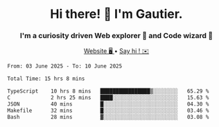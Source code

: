 <h1 align="center">Hi there! 👋 I'm Gautier.</h1>
<h3 align="center">I'm a curiosity driven Web explorer 🚀 and Code wizard 🧙</h3>

<p align="center">
  <a href="https://xisabla.github.io/">Website 🖥️ </a> •
  <a href="mailto:xisabla.dev@gmail.com">Say hi ! ✉️</a>
</p>

<!--START_SECTION:waka-->

```txt
From: 03 June 2025 - To: 10 June 2025

Total Time: 15 hrs 8 mins

TypeScript    10 hrs 8 mins   ████████████████▒░░░░░░░░   65.29 %
C             2 hrs 25 mins   ████░░░░░░░░░░░░░░░░░░░░░   15.63 %
JSON          40 mins         █░░░░░░░░░░░░░░░░░░░░░░░░   04.30 %
Makefile      32 mins         █░░░░░░░░░░░░░░░░░░░░░░░░   03.46 %
Bash          28 mins         ▓░░░░░░░░░░░░░░░░░░░░░░░░   03.08 %
```

<!--END_SECTION:waka-->
